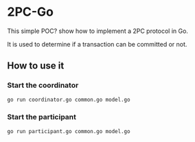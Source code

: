 # 2PC-Go 

This simple POC? show how to implement a 2PC protocol in Go.

It is used to determine if a transaction can be committed or not.

## How to use it

### Start the coordinator

```bash
go run coordinator.go common.go model.go
```

### Start the participant

```bash
go run participant.go common.go model.go
```

